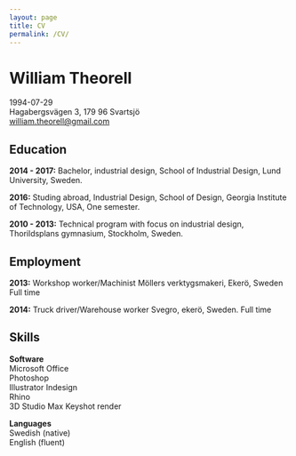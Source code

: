 ```yaml
---
layout: page
title: CV
permalink: /CV/
---
```


# William Theorell

1994-07-29  
Hagabergsvägen 3, 179 96 Svartsjö  
william.theorell@gmail.com  

## Education

**2014 - 2017:** Bachelor, industrial design, School of Industrial Design, Lund University, Sweden.

**2016:** Studing abroad, Industrial Design, School of Design, Georgia Institute of Technology, USA, One semester.

**2010 - 2013:** Technical program with focus on industrial  design, Thorildsplans gymnasium, Stockholm, Sweden.

## Employment

**2013:** Workshop worker/Machinist
Möllers verktygsmakeri, Ekerö, Sweden
Full time

**2014:** Truck driver/Warehouse worker
Svegro, ekerö, Sweden.
Full time

## Skills

**Software**         
Microsoft Office  
Photoshop         
Illustrator
Indesign    
Rhino     
3D Studio Max
Keyshot render

**Languages**  
Swedish (native)  
English (fluent)
